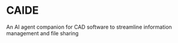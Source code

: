 # CAIDE
An AI agent companion for CAD software to streamline information management and file sharing
